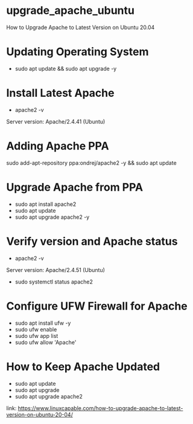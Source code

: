 # upgrade_apache_ubuntu
How to Upgrade Apache to Latest Version on Ubuntu 20.04


# Updating Operating System
- sudo apt update && sudo apt upgrade -y

# Install Latest Apache
- apache2 -v

Server version: Apache/2.4.41 (Ubuntu)

# Adding Apache PPA
sudo add-apt-repository ppa:ondrej/apache2 -y && sudo apt update

# Upgrade Apache from PPA
- sudo apt install apache2
- sudo apt update
- sudo apt upgrade apache2 -y

# Verify version and Apache status
- apache2 -v

Server version: Apache/2.4.51 (Ubuntu)

- sudo systemctl status apache2

# Configure UFW Firewall for Apache
- sudo apt install ufw -y
- sudo ufw enable
- sudo ufw app list
- sudo ufw allow 'Apache'

# How to Keep Apache Updated
- sudo apt update
- sudo apt upgrade
- sudo apt upgrade apache2


link: https://www.linuxcapable.com/how-to-upgrade-apache-to-latest-version-on-ubuntu-20-04/
